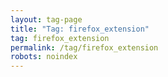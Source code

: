```yaml
---
layout: tag-page
title: "Tag: firefox_extension"
tag: firefox_extension
permalink: /tag/firefox_extension
robots: noindex
---
```


